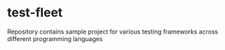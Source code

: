 # test-fleet
Repository contains sample project for various testing frameworks across different programming languages
